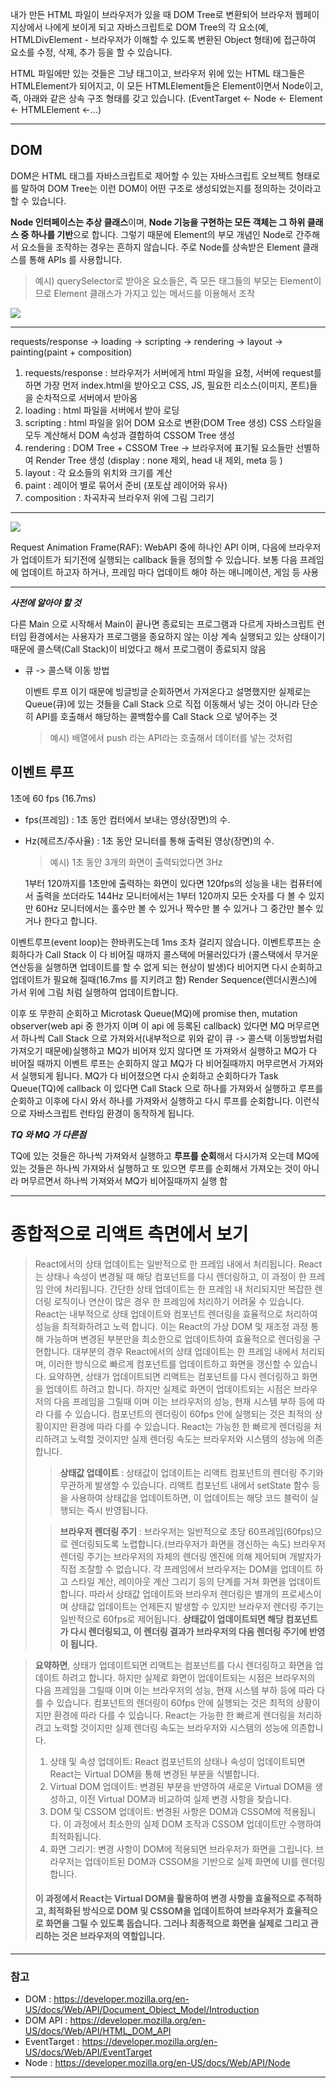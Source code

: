 내가 만든 HTML 파일이 브라우저가 있을 때 DOM Tree로 변환되어 브라우저 웹페이지상에서 나에게 보이게 되고 자바스크립트로 DOM Tree의 각 요소(예, HTMLDivElement - 브라우저가 이해할 수 있도록 변환된 Object 형태)에 접근하여 요소를 수정, 삭제, 추가 등을 할 수 있습니다.

HTML 파일에만 있는 것들은 그냥 태그이고,
브라우저 위에 있는 HTML 태그들은 HTMLElement가 되어지고,
이 모든 HTMLElement들은 Element이면서 Node이고,
즉, 아래와 같은 상속 구조 형태를 갖고 있습니다.
(EventTarget <- Node <- Element <- HTMLElement <-...)

---

## DOM

DOM은 HTML 태그를 자바스크립트로 제어할 수 있는 자바스크립트 오브젝트 형태로 를 말하여 DOM Tree는 이런 DOM이 어떤 구조로 생성되었는지를 정의하는 것이라고 할 수 있습니다.

**Node 인터페이스는 추상 클래스**이며,
**Node 기능을 구현하는 모든 객체는 그 하위 클래스 중 하나를 기반**으로 합니다. 그렇기 때문에 Element의 부모 개념인 Node로 간주해서 요소들을 조작하는 경우는 흔하지 않습니다. 주로 Node를 상속받은 Element 클래스를 통해 APIs 를 사용합니다.

> 예시) querySelector로 받아온 요소들은, 즉 모든 태그들의 부모는 Element이므로 Element 클래스가 가지고 있는 메서드를 이용해서 조작

![](/images/inPosts/dom-understanding/dom-node.png)

---

requests/response -> loading -> scripting -> rendering -> layout -> painting(paint + composition)

1. requests/response : 브라우저가 서버에게 html 파일을 요청, 서버에 request를 하면 가장 먼저 index.html을 받아오고 CSS, JS, 필요한 리소스(이미지, 폰트)들을 순차적으로 서버에서 받아옴
2. loading : html 파일을 서버에서 받아 로딩
3. scripting : html 파일을 읽어 DOM 요소로 변환(DOM Tree 생성) CSS 스타일을 모두 계산해서 DOM 속성과 결합하여 CSSOM Tree 생성
4. rendering : DOM Tree + CSSOM Tree -> 브라우저에 표기될 요소들만 선별하여 Render Tree 생성 (display : none 제외, head 내 제외, meta 등 )
5. layout : 각 요소들의 위치와 크기를 계산
6. paint : 레이어 별로 묶어서 준비 (포토샵 레이어와 유사)
7. composition : 차곡차곡 브라우저 위에 그림 그리기

---

![](/images/inPosts/dom-understanding/render.png)

Request Animation Frame(RAF):
WebAPI 중에 하나인 API 이며, 다음에 브라우저가 업데이트가 되기전에
실행되는 callback 들을 정의할 수 있습니다.
보통 다음 프레임에 업데이트 하고자 하거나, 프레임 마다 업데이트 해야 하는 애니메이션, 게임 등 사용

---

**_사전에 알아야 할 것_**

다른 Main 으로 시작해서 Main이 끝나면 종료되는 프로그램과 다르게
자바스크립트 런터임 환경에서는 사용자가 프로그램을 종요하지 않는 이상
계속 실행되고 있는 상태이기 때문에 콜스택(Call Stack)이 비었다고 해서 프로그램이 종료되지 않음

- 큐 -> 콜스택 이동 방법

  이벤트 루프 이기 때문에 빙글빙글 순회하면서 가져온다고 설명했지만
  실제로는 Queue(큐)에 있는 것들을 Call Stack 으로 직접 이동해서 넣는 것이 아니라 단순히 API를 호출해서 해당하는 콜백함수를 Call Stack 으로 넣어주는 것

  > 예시) 배열에서 push 라는 API라는 호출해서 데이터를 넣는 것처럼

## 이벤트 루프

1초에 60 fps (16.7ms)

- fps(프레임) : 1초 동안 컴터에서 보내는 영상(장면)의 수.
- Hz(헤르츠/주사율) : 1초 동안 모니터를 통해 출력된 영상(장면)의 수.

  > 예시) 1초 동안 3개의 화면이 출력되었다면 3Hz

  1부터 120까지를 1초만에 출력하는 화면이 있다면 120fps의 성능을 내는 컴퓨터에서 출력을 쏘더라도 144Hz 모니터에서는 1부터 120까지 모든 숫자를 다 볼 수 있지만 60Hz 모니터에서는 홀수만 볼 수 있거나 짝수만 볼 수 있거나 그 중간만 볼수 있거나 한다고 합니다.

이벤트루프(event loop)는 한바퀴도는데 1ms 조차 걸리지 않습니다.
이벤트루프는 순회하다가 Call Stack 이 다 비어질 때까지 콜스택에 머물러있다가 (콜스택에서 무거운 연산등을 실행하면 업데이트를 할 수 없게 되는 현상이 발생)다 비어지면 다시 순회하고 업데이트가 필요해 질때(16.7ms 를 지키려고 함) Render Sequence(렌더시퀀스)에 가서 위에 그림 처럼 실행하여 업데이트합니다.

이후 또 무한히 순회하고 Microtask Queue(MQ)에 promise then, mutation observer(web api 중 한가지 이며 이 api 에 등록된 callback) 있다면 MQ 머무르면서 하나씩 Call Stack 으로 가져와서(내부적으로 위와 같이 큐 -> 콜스택 이동방법처럼 가져오기 때문에)실행하고 MQ가 비어져 있지 않다면 또 가져와서 실행하고 MQ가 다 비어질 때까지 이벤트 루프는 순회하지 않고 MQ가 다 비어질때까지 머무르면서 가져와서 실행되게 됩니다. MQ가 다 비어졌으면 다시 순회하고 순회하다가 Task Queue(TQ)에 callback 이 있다면 Call Stack 으로 하나를 가져와서 실행하고 루프를 순회하고 이후에 다시 와서 하나를 가져와서 실행하고 다시 루프를 순회합니다. 이런식으로 자바스크립트 런타임 환경이 동작하게 됩니다.

**_TQ 와 MQ 가 다른점_**

TQ에 있는 것들은 하나씩 가져와서 실행하고 **루프를 순회**해서 다시가져 오는데
MQ에 있는 것들은 하나씩 가져와서 실행하고 또 있으면 루프를 순회해서 가져오는 것이 아니라 머무르면서 하나씩 가져와서 MQ가 비어질때까지 실행 함

---

# 종합적으로 리액트 측면에서 보기

> React에서의 상태 업데이트는 일반적으로 한 프레임 내에서 처리됩니다.
> React는 상태나 속성이 변경될 때 해당 컴포넌트를 다시 렌더링하고, 이 과정이 한 프레임 안에 처리됩니다.
> 간단한 상태 업데이트는 한 프레임 내 처리되지만 복잡한 렌더링 로직이나 연산이 많은 경우 한 프레임에 처리하기 어려울 수 있습니다.
> React는 내부적으로 상태 업데이트와 컴포넌트 렌더링을 효율적으로 처리하여 성능을 최적화하려고 노력 합니다.
> 이는 React의 가상 DOM 및 재조정 과정 통해 가능하며 변경된 부분만을 최소한으로 업데이트하여 효율적으로 렌더링을 구현합니다.
> 대부분의 경우 React에서의 상태 업데이트는 한 프레임 내에서 처리되며, 이러한 방식으로 빠르게 컴포넌트를 업데이트하고 화면을 갱신할 수 있습니다.
> 요약하면, 상태가 업데이트되면 리액트는 컴포넌트를 다시 렌더링하고 화면을 업데이트 하려고 합니다. 하지만 실제로 화면이 업데이트되는 시점은 브라우저의 다음 프레임을 그릴때 이며 이는 브라우저의 성능, 현재 시스템 부하 등에 따라 다를 수 있습니다. 컴포넌트의 렌더링이 60fps 안에 실행되는 것은 최적의 상황이지만 환경에 따라 다를 수 있습니다.
> React는 가능한 한 빠르게 렌더링을 처리하려고 노력할 것이지만 실제 렌더링 속도는 브라우저와 시스템의 성능에 의존합니다.
>
> > **상태값 업데이트** :
> > 상태값이 업데이트는 리액트 컴포넌트의 렌더링 주기와 무관하게 발생할 수 있습니다.
> > 리액트 컴포넌트 내에서 setState 함수 등을 사용하여 상태값을 업데이트하면, 이 업데이트는 해당 코드 블럭이 실행되는 즉시 반영됩니다.
>
> > **브라우저 렌더링 주기** :
> > 브라우저는 일반적으로 초당 60프레임(60fps)으로 렌더링되도록 노렵합니다.(브라우저가 화면을 갱신하는 속도)
> > 브라우저 렌더링 주기는 브라우저의 자체의 렌더링 엔진에 의해 제어되며 개발자가 직접 조잘할 수 없습니다. 각 프레임에서 브라우저는 DOM을 업데이트 하고 스타일 계산, 레이아웃 계산 그리기 등의 단계를 거쳐 화면을 업데이트 합니다.
> > 따라서 상태값 업데이트와 브라우저 렌더링은 별개의 프로세스이며 상태값 업데이트는 언제든지 발생할 수 있지만 브라우저 렌더링 주기는 일반적으로 60fps로 제어됩니다. **상태값이 업데이트되면 해당 컴포넌트가 다시 렌더링되고, 이 렌더링 결과가 브라우저의 다음 렌더링 주기에 반영이 됩니다.**

> **요약하면**, 상태가 업데이트되면 리액트는 컴포넌트를 다시 렌더링하고 화면을 업데이트 하려고 합니다. 하지만 실제로 화면이 업데이트되는 시점은 브라우저의 다음 프레임을 그릴때 이며 이는 브라우저의 성능, 현재 시스템 부하 등에 따라 다를 수 있습니다. 컴포넌트의 렌더링이 60fps 안에 실행되는 것은 최적의 상황이지만 환경에 따라 다를 수 있습니다. React는 가능한 한 빠르게 렌더링을 처리하려고 노력할 것이지만 실제 렌더링 속도는 브라우저와 시스템의 성능에 의존합니다.
>
> 1. 상태 및 속성 업데이트: React 컴포넌트의 상태나 속성이 업데이트되면 React는 Virtual DOM을 통해 변경된 부분을 식별합니다.
> 2. Virtual DOM 업데이트: 변경된 부분을 반영하여 새로운 Virtual DOM을 생성하고, 이전 Virtual DOM과 비교하여 실제 변경 사항을 찾습니다.
> 3. DOM 및 CSSOM 업데이트: 변경된 사항은 DOM과 CSSOM에 적용됩니다. 이 과정에서 최소한의 실제 DOM 조작과 CSSOM 업데이트만 수행하여 최적화됩니다.
> 4. 화면 그리기: 변경 사항이 DOM에 적용되면 브라우저가 화면을 그립니다. 브라우저는 업데이트된 DOM과 CSSOM을 기반으로 실제 화면에 UI를 렌더링합니다.
>
> #### 이 과정에서 React는 Virtual DOM을 활용하여 변경 사항을 효율적으로 추적하고, 최적화된 방식으로 DOM 및 CSSOM을 업데이트하여 브라우저가 효율적으로 화면을 그릴 수 있도록 돕습니다. 그러나 최종적으로 화면을 실제로 그리고 관리하는 것은 브라우저의 역할입니다.

---

### 참고

- DOM : https://developer.mozilla.org/en-US/docs/Web/API/Document_Object_Model/Introduction
- DOM API : https://developer.mozilla.org/en-US/docs/Web/API/HTML_DOM_API
- EventTarget : https://developer.mozilla.org/en-US/docs/Web/API/EventTarget
- Node : https://developer.mozilla.org/en-US/docs/Web/API/Node

---
